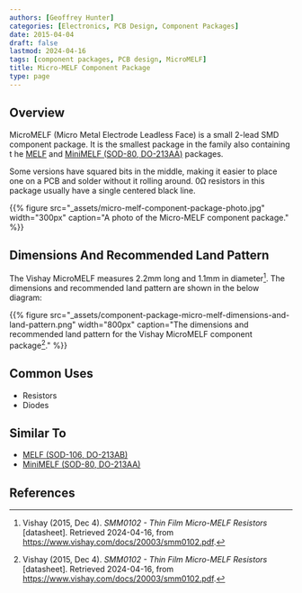 ```yaml
---
authors: [Geoffrey Hunter]
categories: [Electronics, PCB Design, Component Packages]
date: 2015-04-04
draft: false
lastmod: 2024-04-16
tags: [component packages, PCB design, MicroMELF]
title: Micro-MELF Component Package
type: page
---
```


## Overview

MicroMELF (Micro Metal Electrode Leadless Face) is a small 2-lead SMD component package. It is the smallest package in the family also containing t
he [MELF](/pcb-design/component-packages/melf-component-package/) and [MiniMELF (SOD-80, DO-213AA)](/pcb-design/component-packages/minimelf-component-package/) packages.

Some versions have squared bits in the middle, making it easier to place one on a PCB and solder without it rolling around. 0Ω resistors in this package usually have a single centered black line.

{{% figure src="_assets/micro-melf-component-package-photo.jpg" width="300px" caption="A photo of the Micro-MELF component package."  %}}

## Dimensions And Recommended Land Pattern

The Vishay MicroMELF measures 2.2mm long and 1.1mm in diameter[^vishay-smm0102-thin-film-micromelf-resistors]. The dimensions and recommended land pattern are shown in the below diagram:

{{% figure src="_assets/component-package-micro-melf-dimensions-and-land-pattern.png" width="800px" caption="The dimensions and recommended land pattern for the Vishay MicroMELF component package[^vishay-smm0102-thin-film-micromelf-resistors]." %}}

## Common Uses

* Resistors
* Diodes

## Similar To

* [MELF (SOD-106, DO-213AB)](/pcb-design/component-packages/melf-component-package/)
* [MiniMELF (SOD-80, DO-213AA)](/pcb-design/component-packages/minimelf-component-package/)

## References

[^vishay-smm0102-thin-film-micromelf-resistors]: Vishay (2015, Dec 4). _SMM0102 - Thin Film Micro-MELF Resistors_ [datasheet]. Retrieved 2024-04-16, from https://www.vishay.com/docs/20003/smm0102.pdf.
